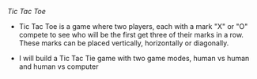 *Tic Tac Toe*

- Tic Tac Toe is a game where two players, each with a mark "X" or "O" compete to see who will be the first get three of their marks in a row. These marks can be placed vertically, horizontally or diagonally.

- I will build a Tic Tac Tie game with two game modes, human vs human and human vs computer
